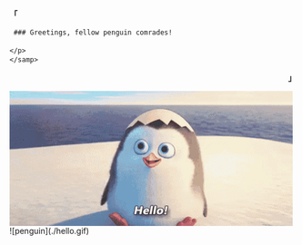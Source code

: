 <div align="justify">
<p align="left"><strong><samp>「</samp></strong></p>
  <p align="center">
    <samp>
      
     ### Greetings, fellow penguin comrades!
      
    </p>
    </samp>
    
<p align="right"><strong><samp>」</samp></strong></p>
<img align = "center" src='https://raw.githubusercontent.com/y4hi4/y4hi4/main/hello.gif'>
![penguin](./hello.gif)
